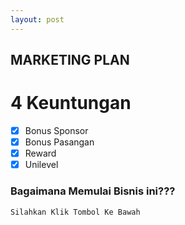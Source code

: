 ```yaml
---
layout: post
---
```


## MARKETING PLAN
# 4 Keuntungan
- [x]  Bonus Sponsor
- [x]  Bonus Pasangan
- [x]  Reward
- [x]  Unilevel

### Bagaimana Memulai Bisnis ini???

```javascript
Silahkan Klik Tombol Ke Bawah
```
